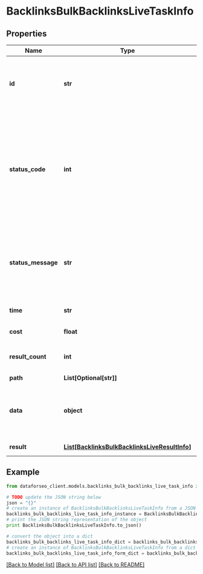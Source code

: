 # BacklinksBulkBacklinksLiveTaskInfo


## Properties

Name | Type | Description | Notes
------------ | ------------- | ------------- | -------------
**id** | **str** | task identifier unique task identifier in our system in the UUID format | [optional] 
**status_code** | **int** | status code of the task generated by DataForSEO, can be within the following range: 10000-60000 you can find the full list of the response codes here | [optional] 
**status_message** | **str** | informational message of the task you can find the full list of general informational messages here | [optional] 
**time** | **str** | execution time, seconds | [optional] 
**cost** | **float** | total tasks cost, USD | [optional] 
**result_count** | **int** | number of elements in the result array | [optional] 
**path** | **List[Optional[str]]** | URL path | [optional] 
**data** | **object** | contains the same parameters that you specified in the POST request | [optional] 
**result** | [**List[BacklinksBulkBacklinksLiveResultInfo]**](BacklinksBulkBacklinksLiveResultInfo.md) | array of results | [optional] 

## Example

```python
from dataforseo_client.models.backlinks_bulk_backlinks_live_task_info import BacklinksBulkBacklinksLiveTaskInfo

# TODO update the JSON string below
json = "{}"
# create an instance of BacklinksBulkBacklinksLiveTaskInfo from a JSON string
backlinks_bulk_backlinks_live_task_info_instance = BacklinksBulkBacklinksLiveTaskInfo.from_json(json)
# print the JSON string representation of the object
print BacklinksBulkBacklinksLiveTaskInfo.to_json()

# convert the object into a dict
backlinks_bulk_backlinks_live_task_info_dict = backlinks_bulk_backlinks_live_task_info_instance.to_dict()
# create an instance of BacklinksBulkBacklinksLiveTaskInfo from a dict
backlinks_bulk_backlinks_live_task_info_form_dict = backlinks_bulk_backlinks_live_task_info.from_dict(backlinks_bulk_backlinks_live_task_info_dict)
```
[[Back to Model list]](../README.md#documentation-for-models) [[Back to API list]](../README.md#documentation-for-api-endpoints) [[Back to README]](../README.md)



